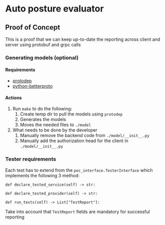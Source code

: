 # Auto posture evaluator

## Proof of Concept
This is a proof that we can keep up-to-date the reporting across client and server using protobuf and grpc calls
### Generating models (optional)
#### Requirements
 * [protodep](https://github.com/stormcat24/protodep)
 * [python-betterproto](https://github.com/danielgtaylor/python-betterproto)

#### Actions
 1. Run `make` to do the following:
    1. Create temp dir to pull the models using `protodep`
    2. Generates the models
    3. Moves the needed files to `./model`
 2. What needs to be done by the developer
    1. Manually remove the backend code from `./model/__init__.py`
    2. Manually add the authorization head for the client in `./model/__init__.py`

### Tester requirements

Each test has to extend from the `poc_interface.TesterInterface` which implements the following 3 method:

    def declare_tested_service(self) -> str:

    def declare_tested_provider(self) -> str:

    def run_tests(self) -> List["TestReport"]:

Take into account that `TestReport` fields are mandatory for successful reporting